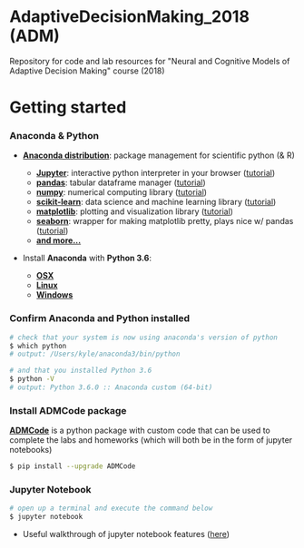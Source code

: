# AdaptiveDecisionMaking_2018 (ADM)
Repository for code and lab resources for "Neural and Cognitive Models of Adaptive Decision Making" course (2018)

# Getting started

### Anaconda & Python

- [**Anaconda distribution**](https://www.anaconda.com/): package management for scientific python (& R)

  - [**Jupyter**](http://jupyter.org/): interactive python interpreter in your browser ([tutorial](https://medium.com/codingthesmartway-com-blog/getting-started-with-jupyter-notebook-for-python-4e7082bd5d46))
  - [**pandas**](http://pandas.pydata.org/pandas-docs/stable/): tabular dataframe manager ([tutorial](https://medium.com/init27-labs/intro-to-pandas-and-numpy-532a2d5293c8))
  - [**numpy**](http://www.numpy.org/): numerical computing library ([tutorial](https://www.machinelearningplus.com/python/101-numpy-exercises-python/))
  - [**scikit-learn**](http://scikit-learn.org/stable/): data science and machine learning library ([tutorial](http://ogrisel.github.io/scikit-learn.org/sklearn-tutorial/tutorial/text_analytics/general_concepts.html))
  - [**matplotlib**](https://matplotlib.org/index.html): plotting and visualization library ([tutorial](https://www.datacamp.com/community/tutorials/matplotlib-tutorial-python))
  - [**seaborn**](https://seaborn.pydata.org/): wrapper for making matplotlib pretty, plays nice w/ pandas ([tutorial](https://elitedatascience.com/python-seaborn-tutorial))
  - [**and more...** ](https://docs.anaconda.com/anaconda/packages/pkg-docs/)

- Install **Anaconda** with **Python 3.6**:

  - [**OSX**](https://www.anaconda.com/download/#macos)
  - [**Linux**](https://www.anaconda.com/download/#linux)
  - [**Windows**](https://www.anaconda.com/download/#windows)



### Confirm Anaconda and Python installed

```bash
# check that your system is now using anaconda's version of python
$ which python
# output: /Users/kyle/anaconda3/bin/python

# and that you installed Python 3.6
$ python -V
# output: Python 3.6.0 :: Anaconda custom (64-bit)
```



### Install ADMCode package

[**ADMCode**](https://pypi.org/project/ADMCode/) is a python package with custom code that can be used to complete the labs and homeworks (which will both be in the form of jupyter notebooks)

```bash
$ pip install --upgrade ADMCode
```



### Jupyter Notebook

```sh
# open up a terminal and execute the command below
$ jupyter notebook
```

- Useful walkthrough of jupyter notebook features ([here](https://medium.com/codingthesmartway-com-blog/getting-started-with-jupyter-notebook-for-python-4e7082bd5d46))
